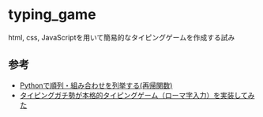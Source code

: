 # typing_game
html, css, JavaScriptを用いて簡易的なタイピングゲームを作成する試み


## 参考

- [Pythonで順列・組み合わせを列挙する(再帰関数)](https://qiita.com/pwll/items/03e751f90d0a95e432cb)
- [タイピングガチ勢が本格的タイピングゲーム（ローマ字入力）を実装してみた](https://qiita.com/Arthur_Lugh/items/43b61877819e402c50d6)